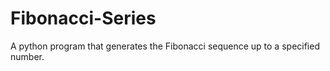 # Fibonacci-Series
 A python program that generates the Fibonacci sequence up to a specified number.

